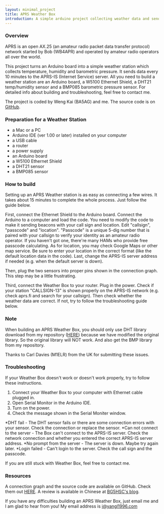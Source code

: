 ```yaml
---
layout: minimal_project
title: APRS Weather Box
introduction: A simple arduino project collecting weather data and sending as APRS beacons.
---
```

### Overview

APRS is an open AX.25 (an amateur radio packet data transfer protocol) network started by Bob (WB4APR) and operated by amateur radio operators all over the world.

This project turns an Arduino board into a simple weather station which collects temperature, humidity and barometric pressure. It sends data every 10 minutes to the APRS-IS (Internet Service) server. All you need to build a weather station are an Arduino board, a W5100 Ethernet Shield, a DHT21 temp/humidity sensor and a BMP085 barometric pressure sensor. For detailed info about building and troubleshooting, feel free to contact me.

The project is coded by Weng Kai (BA5AG) and me. The source code is on [GitHub](https://github.com/yangl1996/aprswxbox).

### Preparation for a Weather Station

* a Mac or a PC
* Arduino IDE (ver 1.00 or later) installed on your computer
* a USB cable
* a router
* a power supply
* an Arduino board
* a W5100 Ethernet Shield
* a DHT21 sensor
* a BMP085 sensor

### How to build

Setting up an APRS Weather station is as easy as connecting a few wires. It takes about 15 minutes to complete the whole process. Just follow the guide below.

First, connect the Ethernet Shield to the Arduino board. Connect the Arduino to a computer and load the code. You need to modify the code to make it sending beacons with your call sign and location. Edit "callsign", "passcode" and "location". "Passcode" is a unique 5-dig number that is paired with your callsign to verify your identity as an amateur radio operator. If you haven't got one, there're many HAMs who provide free passcode calculating. As for location, you may check Google Maps or other map service. Be sure to enter your location in the correct format (like the default location data in the code). Last, change the APRS-IS server address if needed (e.g. when the default server is down).

Then, plug the two sensors into proper pins shown in the connection graph. This step may be a little frustrating.

Third, connect the Weather Box to your router. Plug in the power. Check if your station "CALLSIGN-13" is shown properly on the APRS-IS network (e.g. check aprs.fi and search for your callsign). Then check whether the weather data are correct. If not, try to follow the troubleshooting guide below.

### Note

When building an APRS Weather Box, you should only use DHT library download from my repository ([HERE](https://github.com/yangl1996/DHT-sensor-library)) because we have modified the original library. So the original library will NOT work. And also get the BMP library from my repository.

Thanks to Carl Davies (M1ELR) from the UK for submitting these issues.

### Troubleshooting

If your Weather Box doesn't work or doesn't work properly, try to follow these instructions.

1. Connect your Weather Box to your computer with Ethernet cable plugged in.
2. Open Serial Monitor in the Arduino IDE.
3. Turn on the power.
4. Check the message shown in the Serial Moniter window.

*DHT fail - The DHT sensor fails or there are some connection errors with your sensor. Check the connection or replace the sensor.
*Can not connect to the server - The Box can't connect to the APRS-IS server. Check the network connection and whether you entered the correct APRS-IS server address.
*No prompt from the server - The server is down. Maybe try again later.
*Login failed - Can't login to the server. Check the call sign and the passcode.

If you are still stuck with Weather Box, feel free to contact me.

### Resources

A connection graph and the source code are available on GitHub. Check them out [HERE](https://github.com/yangl1996/aprswxbox). A review is available in Chinese at [BG5HSC's blog](http://blog.sina.com.cn/s/blog_6ae7f76a0100zm4v.html).

If you have any difficulties building an APRS Weather Box, just email me and I am glad to hear from you! My email address is i@yangl1996.com
